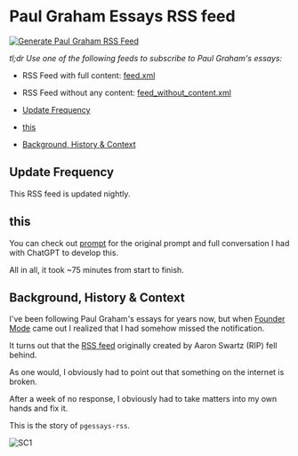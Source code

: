 # Paul Graham Essays RSS feed <!-- omit in toc -->

[![Generate Paul Graham RSS Feed](https://github.com/Olshansk/pgessays-rss/actions/workflows/rss.yml/badge.svg?branch=main)](https://github.com/Olshansk/pgessays-rss/actions/workflows/rss.yml)

_tl;dr Use one of the following feeds to subscribe to Paul Graham's essays:_

- RSS Feed with full content: [feed.xml](https://raw.githubusercontent.com/olshansk/pgessays-rss/main/feed.xml)
- RSS Feed without any content: [feed_without_content.xml](https://raw.githubusercontent.com/olshansk/pgessays-rss/main/feed_without_content.xml)

- [Update Frequency](#update-frequency)
- [this](#this)
- [Background, History \& Context](#background-history--context)

## Update Frequency

This RSS feed is updated nightly.

## this

You can check out [prompt](./prompt.md) for the original prompt and full conversation I had with ChatGPT to develop this.

All in all, it took ~75 minutes from start to finish.

## Background, History & Context

I've been following Paul Graham's essays for years now, but when
[Founder Mode](https://paulgraham.com/foundermode.html) came out I realized that
I had somehow missed the notification.

It turns out that the [RSS feed](https://paulgraham.com/rss.html) originally created by Aaron Swartz (RIP) fell behind.

As one would, I obviously had to point out that something on the internet is broken.

After a week of no response, I obviously had to take matters into my own hands and fix it.

This is the story of `pgessays-rss`.

![SC1](https://github.com/user-attachments/assets/47993ca5-d793-45da-9540-18b2b3d0e4f3)
